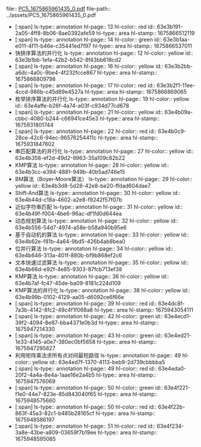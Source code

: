 file:: [PC5_1675865961435_0.pdf](../assets/PC5_1675865961435_0.pdf)
file-path:: ../assets/PC5_1675865961435_0.pdf

- [:span]
  ls-type:: annotation
  hl-page:: 13
  hl-color:: red
  id:: 63e3b191-2a05-4ff8-8b06-8ae0392afe59
  hl-type:: area
  hl-stamp:: 1675866512119
- [:span]
  ls-type:: annotation
  hl-page:: 14
  hl-color:: green
  id:: 63e3b1aa-e011-4f11-b46e-c35441ed7f97
  hl-type:: area
  hl-stamp:: 1675866537011
- 快排序算法的并行化
  ls-type:: annotation
  hl-page:: 12
  hl-color:: yellow
  id:: 63e3b1bb-1efa-42b2-b542-8f43bb618cd2
- [:span]
  ls-type:: annotation
  hl-page:: 16
  hl-color:: yellow
  id:: 63e3b2bb-a6dc-4a0c-9be4-4f232fcce867
  hl-type:: area
  hl-stamp:: 1675866809798
- [:span]
  ls-type:: annotation
  hl-page:: 17
  hl-color:: red
  id:: 63e3b2f1-11ee-4ccd-986b-c45d89e4527a
  hl-type:: area
  hl-stamp:: 1675866869065
- 枚举排序算法的并行化
  ls-type:: annotation
  hl-page:: 19
  hl-color:: yellow
  id:: 63e4affe-b26f-4a74-a03f-c934d77cd678
- [:span]
  ls-type:: annotation
  hl-page:: 21
  hl-color:: yellow
  id:: 63e4b09a-cbbc-4080-b244-c66941ce45e3
  hl-type:: area
  hl-stamp:: 1675931801744
- [:span]
  ls-type:: annotation
  hl-page:: 22
  hl-color:: red
  id:: 63e4b0c9-28ce-42c6-94ec-96576254411c
  hl-type:: area
  hl-stamp:: 1675931847602
- 串匹配算法的并行化
  ls-type:: annotation
  hl-page:: 27
  hl-color:: yellow
  id:: 63e4b358-ef2d-49d2-9963-35a109c82b22
- KMP算法
  ls-type:: annotation
  hl-page:: 28
  hl-color:: yellow
  id:: 63e4b3cc-e394-4881-949b-40b5ad746e15
- BM算法（Boyer‐Moore算法）
  ls-type:: annotation
  hl-page:: 29
  hl-color:: yellow
  id:: 63e4b3d8-5d28-42e8-be20-ffdad604dae7
- Shift‐And算法
  ls-type:: annotation
  hl-page:: 30
  hl-color:: yellow
  id:: 63e4b44d-c18a-4602-a2e8-f9242f57f07b
- 近似字符串匹配
  ls-type:: annotation
  hl-page:: 31
  hl-color:: yellow
  id:: 63e4b49f-f004-4be6-96ac-df1fd0d644ea
- 动态规划算法
  ls-type:: annotation
  hl-page:: 32
  hl-color:: yellow
  id:: 63e4b556-54d7-4974-a58e-b58a940b95e6
- 基于自动机的算法
  ls-type:: annotation
  hl-page:: 33
  hl-color:: yellow
  id:: 63e4b62e-f81b-4a64-9bd5-426b4ab8bea0
- 位并行算法
  ls-type:: annotation
  hl-page:: 34
  hl-color:: yellow
  id:: 63e4b646-313a-401f-880b-bf9b868ef2c6
- 文本快速过滤算法
  ls-type:: annotation
  hl-page:: 35
  hl-color:: yellow
  id:: 63e4b66d-e92f-4e85-9303-87fcb713ef38
- KMP算法
  ls-type:: annotation
  hl-page:: 36
  hl-color:: yellow
  id:: 63e4b7af-fc47-45de-ba09-8181c224d109
- KMP算法的并行化
  ls-type:: annotation
  hl-page:: 38
  hl-color:: yellow
  id:: 63e4b99b-0102-4129-aa05-d6092ce6f66e
- [:span]
  ls-type:: annotation
  hl-page:: 39
  hl-color:: red
  id:: 63e4dc8f-7a3b-4142-8fc2-49c4f1f068a8
  hl-type:: area
  hl-stamp:: 1675943054111
- [:span]
  ls-type:: annotation
  hl-page:: 42
  hl-color:: green
  id:: 63e4ecd1-39f2-4094-8e87-bba4371e0b3d
  hl-type:: area
  hl-stamp:: 1675947214330
- [:span]
  ls-type:: annotation
  hl-page:: 43
  hl-color:: green
  id:: 63e4ed21-1e33-4145-a0e7-380ec0bf5658
  hl-type:: area
  hl-stamp:: 1675947295827
- 利用矩阵乘法求所有点对间最短路径
  ls-type:: annotation
  hl-page:: 49
  hl-color:: yellow
  id:: 63e4ed7f-1370-4113-beb9-2d739cbbbba5
- [:span]
  ls-type:: annotation
  hl-page:: 49
  hl-color:: red
  id:: 63e4eda0-20f2-4a4a-8e4a-1aae16e2a4b5
  hl-type:: area
  hl-stamp:: 1675947576069
- [:span]
  ls-type:: annotation
  hl-page:: 50
  hl-color:: green
  id:: 63e4f221-f1e0-44e7-823e-85d843040f65
  hl-type:: area
  hl-stamp:: 1675948575660
- [:span]
  ls-type:: annotation
  hl-page:: 50
  hl-color:: red
  id:: 63e4f22b-863f-45a3-82c1-b485b28165cf
  hl-type:: area
  hl-stamp:: 1675948586197
- [:span]
  ls-type:: annotation
  hl-page:: 51
  hl-color:: red
  id:: 63e4f234-3a8e-43be-a809-03659f7b19ee
  hl-type:: area
  hl-stamp:: 1675948595085